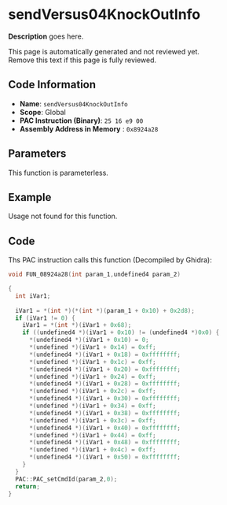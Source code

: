 # sendVersus04KnockOutInfo

**Description** goes here.

This page is automatically generated and not reviewed yet.<br>Remove this text if this page is fully reviewed.

## Code Information

- **Name**: `sendVersus04KnockOutInfo`
- **Scope**: Global
- **PAC Instruction (Binary)**: `25 16 e9 00`
- **Assembly Address in Memory** : `0x8924a28`

## Parameters

This function is parameterless.


## Example

Usage not found for this function.

## Code

Ths PAC instruction calls this function (Decompiled by Ghidra):

```c
void FUN_08924a28(int param_1,undefined4 param_2)

{
  int iVar1;
  
  iVar1 = *(int *)(*(int *)(param_1 + 0x10) + 0x2d8);
  if (iVar1 != 0) {
    iVar1 = *(int *)(iVar1 + 0x68);
    if ((undefined4 *)(iVar1 + 0x10) != (undefined4 *)0x0) {
      *(undefined4 *)(iVar1 + 0x10) = 0;
      *(undefined *)(iVar1 + 0x14) = 0xff;
      *(undefined4 *)(iVar1 + 0x18) = 0xffffffff;
      *(undefined *)(iVar1 + 0x1c) = 0xff;
      *(undefined4 *)(iVar1 + 0x20) = 0xffffffff;
      *(undefined *)(iVar1 + 0x24) = 0xff;
      *(undefined4 *)(iVar1 + 0x28) = 0xffffffff;
      *(undefined *)(iVar1 + 0x2c) = 0xff;
      *(undefined4 *)(iVar1 + 0x30) = 0xffffffff;
      *(undefined *)(iVar1 + 0x34) = 0xff;
      *(undefined4 *)(iVar1 + 0x38) = 0xffffffff;
      *(undefined *)(iVar1 + 0x3c) = 0xff;
      *(undefined4 *)(iVar1 + 0x40) = 0xffffffff;
      *(undefined *)(iVar1 + 0x44) = 0xff;
      *(undefined4 *)(iVar1 + 0x48) = 0xffffffff;
      *(undefined *)(iVar1 + 0x4c) = 0xff;
      *(undefined4 *)(iVar1 + 0x50) = 0xffffffff;
    }
  }
  PAC::PAC_setCmdId(param_2,0);
  return;
}
```

